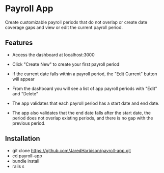 # Payroll App
Create customizable payroll periods that do not overlap or create date coverage gaps and view or edit the current payroll period. 

## Features
- Access the dashboard at localhost:3000
- Click "Create New" to create your first payroll period
- If the current date falls within a payroll period, the "Edit Current" button will appear
- From the dashboard you will see a list of app payroll periods with "Edit" and "Delete"

- The app validates that each payroll period has a start date and end date. 
- The app also validates that the end date falls after the start date, the period does not overlap existing periods, and there is no gap with the previous period. 

## Installation
- git clone https://github.com/JaredHarbison/payroll-app.git
- cd payroll-app
- bundle install
- rails s
